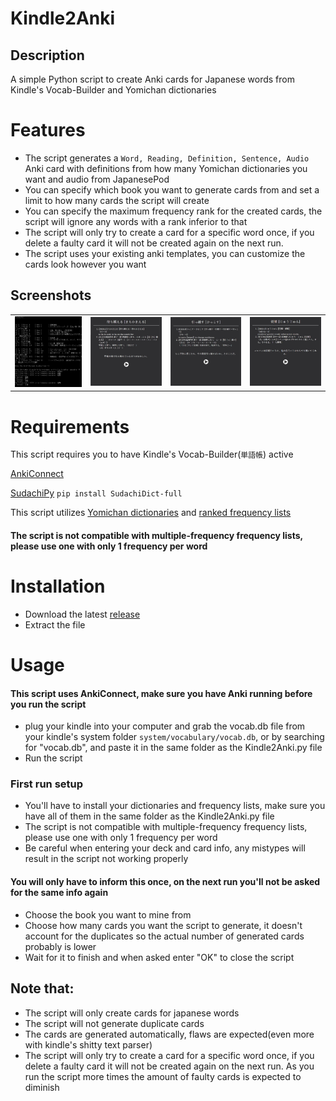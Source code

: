 # Kindle2Anki

## Description
A simple Python script to create Anki cards for Japanese words from Kindle's Vocab-Builder and Yomichan dictionaries

# Features
- The script generates a ```Word, Reading, Definition, Sentence, Audio``` Anki card with definitions from how many Yomichan dictionaries you want and audio from JapanesePod
- You can specify which book you want to generate cards from and set a limit to how many cards the script will create
- You can specify the maximum frequency rank for the created cards, the script will ignore any words with a rank inferior to that
- The script will only try to create a card for a specific word once, if you delete a faulty card it will not be created again on the next run.
- The script uses your existing anki templates, you can customize the cards look however you want

## Screenshots
<table>
  <tr>
    <td> <img src="Screenshots/Kindle2Anki_running.JPG" width=auto height=auto></td>
    <td><img src="Screenshots/Kindle2Anki_Card1.JPG" width=auto height=auto></td>
    <td><img src="Screenshots/Kindle2Anki_Card2.JPG" width=auto height=auto></td>
    <td><img src="Screenshots/Kindle2Anki_Card3.JPG" width=auto height=auto></td>
  </tr>
 </table>

# Requirements
This script requires you to have Kindle's Vocab-Builder(```単語帳```) active

[AnkiConnect](https://ankiweb.net/shared/info/2055492159)

[SudachiPy](https://pypi.org/project/SudachiDict-full/) ```pip install SudachiDict-full```

This script utilizes [Yomichan dictionaries](https://github.com/FooSoft/yomichan#dictionaries) and [ranked frequency lists](https://drive.google.com/drive/folders/1g1drkFzokc8KNpsPHoRmDJ4OtMTWFuXi)
#### The script is not compatible with multiple-frequency frequency lists, please use one with only 1 frequency per word

# Installation
- Download the latest [release](https://github.com/Kartoffel0/Kindle2Anki/releases)
- Extract the file

# Usage
#### This script uses AnkiConnect, make sure you have Anki running before you run the script
- plug your kindle into your computer and grab the vocab.db file from your kindle's system folder ```system/vocabulary/vocab.db```, or by searching for "vocab.db", and paste it in the same folder as the Kindle2Anki.py file
- Run the script

### First run setup
- You'll have to install your dictionaries and frequency lists, make sure you have all of them in the same folder as the Kindle2Anki.py file
- The script is not compatible with multiple-frequency frequency lists, please use one with only 1 frequency per word
- Be careful when entering your deck and card info, any mistypes will result in the script not working properly
#### You will only have to inform this once, on the next run you'll not be asked for the same info again

- Choose the book you want to mine from
- Choose how many cards you want the script to generate, it doesn't account for the duplicates so the actual number of generated cards probably is lower
- Wait for it to finish and when asked enter "OK" to close the script

## Note that:
- The script will only create cards for japanese words
- The script will not generate duplicate cards
- The cards are generated automatically, flaws are expected(even more with kindle's shitty text parser)
- The script will only try to create a card for a specific word once, if you delete a faulty card it will not be created again on the next run. As you run the script more times the amount of faulty cards is expected to diminish
